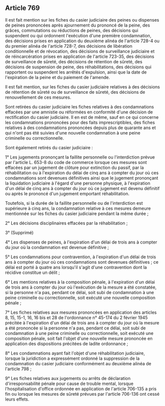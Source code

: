 Article 769
----
Il est fait mention sur les fiches du casier judiciaire des peines ou dispenses
de peines prononcées après ajournement du prononcé de la peine, des grâces,
commutations ou réductions de peines, des décisions qui suspendent ou qui
ordonnent l'exécution d'une première condamnation, des décisions prises en
application du deuxième alinéa de l'article 728-4 ou du premier alinéa de
l'article 728-7, des décisions de libération conditionnelle et de révocation,
des décisions de surveillance judiciaire et de réincarcération prises en
application de l'article 723-35, des décisions de surveillance de sûreté, des
décisions de rétention de sûreté, des décisions de suspension de peine, des
réhabilitations, des décisions qui rapportent ou suspendent les arrêtés
d'expulsion, ainsi que la date de l'expiration de la peine et du paiement de
l'amende.

Il est fait mention, sur les fiches du casier judiciaire relatives à des
décisions de rétention de sûreté ou de surveillance de sûreté, des décisions de
renouvellement de ces mesures.

Sont retirées du casier judiciaire les fiches relatives à des condamnations
effacées par une amnistie ou réformées en conformité d'une décision de
rectification du casier judiciaire. Il en est de même, sauf en ce qui concerne
les condamnations prononcées pour des faits imprescriptibles, des fiches
relatives à des condamnations prononcées depuis plus de quarante ans et qui
n'ont pas été suivies d'une nouvelle condamnation à une peine criminelle ou
correctionnelle.

Sont également retirés du casier judiciaire :

1° Les jugements prononçant la faillite personnelle ou l'interdiction prévue par
l'article L. 653-8 du code de commerce lorsque ces mesures sont effacées par un
jugement de clôture pour extinction du passif, par la réhabilitation ou à
l'expiration du délai de cinq ans à compter du jour où ces condamnations sont
devenues définitives ainsi que le jugement prononçant la liquidation judiciaire
à l'égard d'une personne physique, à l'expiration d'un délai de cinq ans à
compter du jour où ce jugement est devenu définitif ou après le prononcé d'un
jugement emportant réhabilitation.

Toutefois, si la durée de la faillite personnelle ou de l'interdiction est
supérieure à cinq ans, la condamnation relative à ces mesures demeure mentionnée
sur les fiches du casier judiciaire pendant la même durée ;

2° Les décisions disciplinaires effacées par la réhabilitation ;

3° (Supprimé)

4° Les dispenses de peines, à l'expiration d'un délai de trois ans à compter du
jour où la condamnation est devenue définitive ;

5° Les condamnations pour contravention, à l'expiration d'un délai de trois ans
à compter du jour où ces condamnations sont devenues définitives ; ce délai est
porté à quatre ans lorsqu'il s'agit d'une contravention dont la récidive
constitue un délit ;

6° Les mentions relatives à la composition pénale, à l'expiration d'un délai de
trois ans à compter du jour où l'exécution de la mesure a été constatée, si la
personne n'a pas, pendant ce délai, soit subi de condamnation à une peine
criminelle ou correctionnelle, soit exécuté une nouvelle composition pénale ;

7° Les fiches relatives aux mesures prononcées en application des articles 8,
15, 15-1, 16, 16 bis et 28 de l'ordonnance n° 45-174 du 2 février 1945 précitée
à l'expiration d'un délai de trois ans à compter du jour où la mesure a été
prononcée si la personne n'a pas, pendant ce délai, soit subi de condamnation à
une peine criminelle ou correctionnelle, soit exécuté une composition pénale,
soit fait l'objet d'une nouvelle mesure prononcée en application des
dispositions précitées de ladite ordonnance ;

8° Les condamnations ayant fait l'objet d'une réhabilitation judiciaire, lorsque
la juridiction a expressément ordonné la suppression de la condamnation du
casier judiciaire conformément au deuxième alinéa de l'article 798 ;

9° Les fiches relatives aux jugements ou arrêts de déclaration
d'irresponsabilité pénale pour cause de trouble mental, lorsque
l'hospitalisation d'office ordonnée en application de l'article 706-135 a pris
fin ou lorsque les mesures de sûreté prévues par l'article 706-136 ont cessé
leurs effets.
